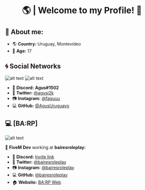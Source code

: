 <h1 align="center">🌎 | Welcome to my Profile! 👋</h1>

## 🔎 About me:

* 🌎 **Country:** Uruguay, Montevideo
* 🎉 **Age:** 17

## 🌀 Social Networks

![alt text](https://cdn.discordapp.com/attachments/812719955417366550/835618183452295238/TWITTITITITI.png)
![alt text](https://cdn.discordapp.com/attachments/812719955417366550/835619247434629180/Instagram.png)

* 📀 **Discord:** **Agus#1502**
* 🐤 **Twitter:** [@agusj2k](https://twitter.com/agusj2k)
* 📷 **Instagram:** [@faguuu](https://instagram.com/faguuu)
* 💻 **GitHub:** [@AgusUruguayo](https://github.com/AgusUruguayo)


## 💻 [BA:RP]

![alt text](https://cdn.discordapp.com/attachments/812719955417366550/835621374357012500/BAIRESRP.png)

📁 **FiveM Dev** working at **bairesroleplay:** 

* 📀 **Discord:** [Invite link](https://discord.gg/bairesrp)
* 🐤 **Twitter:** [@bairesroleplay](https://twitter.com/bairesroleplay)
* 📷 **Instagram:** [@bairesroleplay](https://instagram.com/bairesroleplay)
* 💻 **GitHub:** [@bairesroleplay](https://github.com/bairesroleplay/)
* 🏠 **Website:** [BA:RP Web](https://bairesrp.net/)
